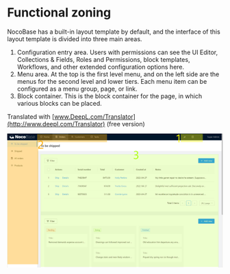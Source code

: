 # Functional zoning

NocoBase has a built-in layout template by default, and the interface of this layout template is divided into three main areas.

1. Configuration entry area. Users with permissions can see the UI Editor, Collections & Fields, Roles and Permissions, block templates, Workflows, and other extended configuration options here.
2. Menu area. At the top is the first level menu, and on the left side are the menus for the second level and lower tiers. Each menu item can be configured as a menu group, page, or link.
3. Block container. This is the block container for the page, in which various blocks can be placed.

Translated with [www.DeepL.com/Translator](http://www.deepl.com/Translator) (free version)

![3.zone.jpg](./functional-zoning/3.zone.jpg)